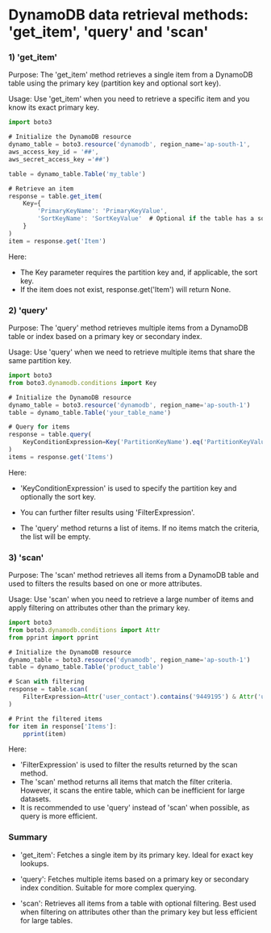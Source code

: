 
# DynamoDB data retrieval methods: 'get_item', 'query' and 'scan'

### 1) 'get_item' 




Purpose: The 'get_item' method retrieves a single item from a DynamoDB table using the primary key (partition key and optional sort key).




Usage: Use 'get_item' when you need to retrieve a specific item and you know its exact primary key.

```javascript
import boto3

# Initialize the DynamoDB resource
dynamo_table = boto3.resource('dynamodb', region_name='ap-south-1',
aws_access_key_id = '##', 
aws_secret_access_key ='##')

table = dynamo_table.Table('my_table')

# Retrieve an item
response = table.get_item(
    Key={
        'PrimaryKeyName': 'PrimaryKeyValue',
        'SortKeyName': 'SortKeyValue'  # Optional if the table has a sort key
    }
)
item = response.get('Item')
```

Here:
- The Key parameter requires the partition key and, if applicable, the sort key.
- If the item does not exist, response.get('Item') will return None.
### 2) 'query'

Purpose: The 'query' method retrieves multiple items from a DynamoDB table or index based on a primary key or secondary index.

Usage: Use 'query' when we need to retrieve multiple items that share the same partition key.

```javascript
import boto3
from boto3.dynamodb.conditions import Key

# Initialize the DynamoDB resource
dynamo_table = boto3.resource('dynamodb', region_name='ap-south-1')
table = dynamo_table.Table('your_table_name')

# Query for items
response = table.query(
    KeyConditionExpression=Key('PartitionKeyName').eq('PartitionKeyValue')
)
items = response.get('Items')

```
Here: 
- 'KeyConditionExpression' is used to specify the partition key and optionally the sort key.

- You can further filter results using 'FilterExpression'.

- The 'query' method returns a list of items. If no items match the criteria, the list will be empty. 
### 3) 'scan'
Purpose: The 'scan' method retrieves all items from a DynamoDB table and used to filters the results based on one or more attributes.


Usage: Use 'scan' when you need to retrieve a large number of items and apply filtering on attributes other than the primary key.

```javascript
import boto3
from boto3.dynamodb.conditions import Attr
from pprint import pprint

# Initialize the DynamoDB resource
dynamo_table = boto3.resource('dynamodb', region_name='ap-south-1')
table = dynamo_table.Table('product_table')

# Scan with filtering
response = table.scan(
    FilterExpression=Attr('user_contact').contains('9449195') & Attr('user_name').contains('Subi')
)

# Print the filtered items
for item in response['Items']:
    pprint(item)

```
Here: 
- 'FilterExpression' is used to filter the results returned by the scan method.
- The 'scan' method returns all items that match the filter criteria. However, it scans the entire table, which can be inefficient for large datasets.
- It is recommended to use 'query' instead of 'scan' when possible, as query is more efficient.
### Summary
- 'get_item': Fetches a single item by its primary key. Ideal for exact key lookups.

- 'query': Fetches multiple items based on a primary key or secondary index condition. Suitable for more complex querying.

- 'scan': Retrieves all items from a table with optional filtering. Best used when filtering on attributes other than the primary key but less efficient for large tables.